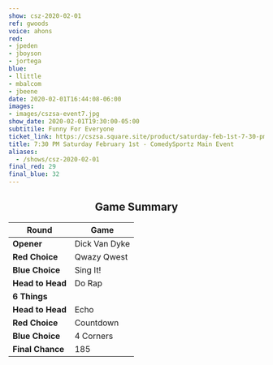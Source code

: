 ```yaml
---
show: csz-2020-02-01
ref: gwoods
voice: ahons
red:
- jpeden
- jboyson
- jortega
blue:
- llittle
- mbalcom
- jbeene
date: 2020-02-01T16:44:08-06:00
images:
- images/cszsa-event7.jpg
show_date: 2020-02-01T19:30:00-05:00
subtitile: Funny For Everyone
ticket_link: https://cszsa.square.site/product/saturday-feb-1st-7-30-pm-comedysportz-main-event/161?cs=true
title: 7:30 PM Saturday February 1st - ComedySportz Main Event
aliases:
  - /shows/csz-2020-02-01
final_red: 29
final_blue: 32
---
```


<center>

## Game Summary

| **Round** | **Game** |
|--------------|------|
| **Opener**       |Dick Van Dyke|
| **Red Choice**   |Qwazy Qwest|
| **Blue Choice**  |Sing It!|
| **Head to Head** |Do Rap|
| **6 Things**   ||
| **Head to Head** |Echo|
| **Red Choice**   |Countdown|
| **Blue Choice**  |4 Corners|
| **Final Chance** |185|

</center>
